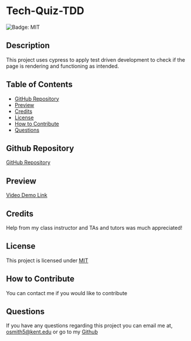 # Tech-Quiz-TDD

![Badge: MIT](https://img.shields.io/badge/License-MIT-blue.svg)

## Description

This project uses cypress to apply test driven development to check if the page is rendering and functioning as intended.

## Table of Contents

- [GitHub Repository](#github-repository)
- [Preview](#preview)
- [Credits](#credits)
- [License](#license)
- [How to Contribute](#how-to-contribute)
- [Questions](#questions)

## Github Repository

[GitHub Repository](https://github.com/Liv-5/Tech-Quiz-TDD)

## Preview

<!-- ![Kanban Login](/Kanban-Clarity/assets/KanbanLoginSS.PNG)

![Kanban Board](/Kanban-Clarity/assets/KanbanPageSS.PNG)

![Kanban Ticket](/Kanban-Clarity/assets/KanbanTicketSS.PNG) -->

<!-- <img src="./assets/KanbanLoginSS.PNG" alt="Kanban Login page">
<img src="./assets/KanbanPageSS.PNG" alt="Kanban board page">
<img src="./assets/KanbanTicketSS.PNG" alt="Kanban ticket page"> -->

<!-- ## Deployed Webpage -->

[Video Demo Link](https://drive.google.com/file/d/1N00otWOQr74F2wZrSIZZ7FoP6BIpQnDd/view)

## Credits

Help from my class instructor and TAs and tutors was much appreciated!

## License

This project is licensed under [MIT](https://opensource.org/licenses/MIT)

## How to Contribute

You can contact me if you would like to contribute

## Questions

If you have any questions regarding this project you can email me at, [ osmith5@kent.edu](mailto:osmith5@kent.edu) or go to my [Github](https://github.com/Liv-5)

